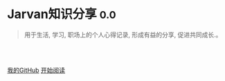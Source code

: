 # Jarvan知识分享 <small>0.0</small>

>用于生活, 学习, 职场上的个人心得记录, 形成有益的分享, 促进共同成长.。

<br>

<span id="website_pv_container" style='display:none'>
    👀 本站总访问量：<span id="website_pv"></span> 次
</span>
<span id="website_uv_container" style='display:none'>
    | 🚴‍♂️ 本站总访客数：<span id="website_uv"></span> 人
</span>

<br>

[我的GitHub](https://github.com/jarvanstack)
[开始阅读](README.md)

